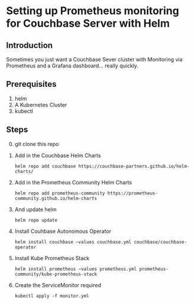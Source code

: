 # Setting up Prometheus monitoring for Couchbase Server with Helm

## Introduction

Sometimes you just want a Couchbase Sever cluster with Monitoring via Prometheus and a Grafana dashboard... really quickly.

## Prerequisites
1. helm
2. A Kubernetes Cluster
3. kubectl

## Steps
0. git clone this repo
1. Add in the Couchbase Helm Charts
    
    `helm repo add couchbase https://couchbase-partners.github.io/helm-charts/`
2. Add in the Prometheus Community Helm Charts
    
    `helm repo add prometheus-community https://prometheus-community.github.io/helm-charts`
3. And update helm
    
    `helm repo update`
4. Install Couhbase Autonomous Operator 
    
    `helm install couchbase —values couchbase.yml couchbase/couchbase-operator`
5. Install Kube Prometheus Stack
    
    `helm install prometheus —values prometheus.yml prometheus-community/kube-prometheus-stack`
6. Create the ServiceMonitor required
    
    `kubectl apply -f monitor.yml`
